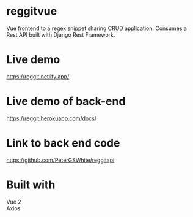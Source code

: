 # reggitvue
Vue frontend to a regex snippet sharing CRUD application. Consumes a Rest API built with Django Rest Framework.

# Live demo
https://reggit.netlify.app/

# Live demo of back-end
https://reggit.herokuapp.com/docs/

# Link to back end code
https://github.com/PeterGSWhite/reggitapi

# Built with  
Vue 2  
Axios

